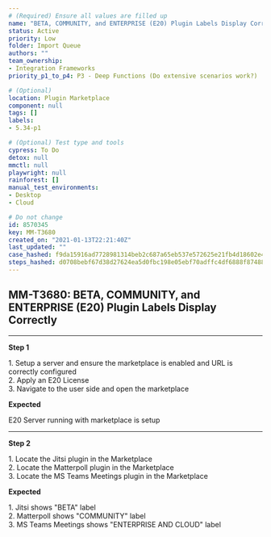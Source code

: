 ```yaml
---
# (Required) Ensure all values are filled up
name: "BETA, COMMUNITY, and ENTERPRISE (E20) Plugin Labels Display Correctly"
status: Active
priority: Low
folder: Import Queue
authors: ""
team_ownership: 
- Integration Frameworks
priority_p1_to_p4: P3 - Deep Functions (Do extensive scenarios work?)

# (Optional)
location: Plugin Marketplace
component: null
tags: []
labels: 
- 5.34-p1

# (Optional) Test type and tools
cypress: To Do
detox: null
mmctl: null
playwright: null
rainforest: []
manual_test_environments: 
- Desktop
- Cloud

# Do not change
id: 8570345
key: MM-T3680
created_on: "2021-01-13T22:21:40Z"
last_updated: ""
case_hashed: f9da15916ad7728981314beb2c687a65eb537e572625e21fb4d18602e45a1aa7db5350aba9d68612a6eb382509a56366
steps_hashed: d0708bebf67d38d27624ea5d0fbc198e05ebf70adffc4df6888f87488334c0e192cbf659b24c5cd61fd4a80f5cdd0256
---
```


<!-- (Auto-generated) Based on frontmatter's "key" and "name" -->

## MM-T3680: BETA, COMMUNITY, and ENTERPRISE (E20) Plugin Labels Display Correctly

---

**Step 1**

1\. Setup a server and ensure the marketplace is enabled and URL is correctly configured\
2\. Apply an E20 License\
3\. Navigate to the user side and open the marketplace

**Expected**

E20 Server running with marketplace is setup

---

**Step 2**

1\. Locate the Jitsi plugin in the Marketplace\
2\. Locate the Matterpoll plugin in the Marketplace\
3\. Locate the MS Teams Meetings plugin in the Marketplace

**Expected**

1\. Jitsi shows "BETA" label\
2\. Matterpoll shows "COMMUNITY" label\
3\. MS Teams Meetings shows "ENTERPRISE AND CLOUD" label
